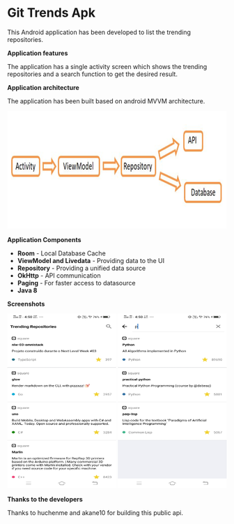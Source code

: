 # Git Trends Apk

This Android application has been developed to list the trending repositories.

**Application features**

The application has a single activity screen which shows the trending repositories and a search function to get the desired result.

**Application architecture**

The application has been built based on android MVVM architecture.

<img src="https://github.com/Herwin95/github-repo-trending-apk/blob/master/blob/mvvm.JPG" width="600" height="270"> 

**Application Components**

* **Room** - Local Database Cache
* **ViewModel and Livedata** - Providing data to the UI
* **Repository** - Providing a unified data source
* **OkHttp** - API communication
* **Paging** - For faster access to datasource
* **Java 8**

**Screenshots**

<p float="left">
  <img src="https://github.com/Herwin95/github-repo-trending-apk/blob/master/blob/main.jpg" width="250" height="400"> 
  <img src="https://github.com/Herwin95/github-repo-trending-apk/blob/master/blob/search.jpg" width="250" height="400">
</p>


**Thanks to the developers**

Thanks to huchenme and akane10 for building this public api.












